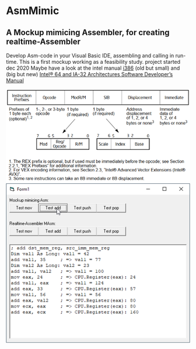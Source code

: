 # AsmMimic
## A Mockup mimicing Assembler, for creating realtime-Assembler  
Develop Asm-code in your Visual Basic IDE, assembling and calling in run-time.
This is a first mockup working as a feasibility study.
project started dec 2020
Maybe have a look at the intel manual [i386](http://css.csail.mit.edu/6.858/2013/readings/i386.pdf) (old but small) and (big but new) [Intel® 64 and IA-32 Architectures Software Developer’s Manual](https://software.intel.com/content/dam/develop/public/us/en/documents/325462-sdm-vol-1-2abcd-3abcd.pdf)


![IA32InstructionFormat Image](Resources/IA32InstructionFormat.png "IA32InstructionFormat Image")
![AsmMimic Image](Resources/AsmMimic.png "AsmMimic Image")